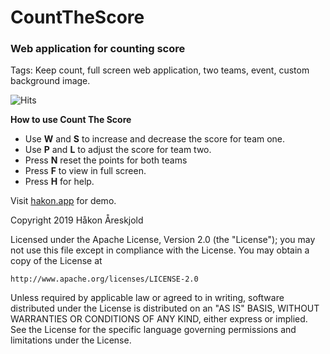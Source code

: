 

# CountTheScore
### Web application for counting score
Tags: Keep count, full screen web application, two teams, event, custom background image.

![Hits](https://hitcounter.pythonanywhere.com/count/tag.svg?url=https%3A%2F%2Fgithub.com%2Fhakoares%2FCountTheScore)

**How to use Count The Score**
- Use **W** and **S** to increase and decrease the score for team one.
- Use **P** and **L** to adjust the score for team two.
- Press **N** reset the points for both teams
- Press **F** to view in full screen.
- Press **H** for help.


Visit [hakon.app](https://hakon.app/score/) for demo.




Copyright 2019 Håkon Åreskjold

Licensed under the Apache License, Version 2.0 (the "License");
you may not use this file except in compliance with the License.
You may obtain a copy of the License at

    http://www.apache.org/licenses/LICENSE-2.0

Unless required by applicable law or agreed to in writing, software
distributed under the License is distributed on an "AS IS" BASIS,
WITHOUT WARRANTIES OR CONDITIONS OF ANY KIND, either express or implied.
See the License for the specific language governing permissions and
limitations under the License.
